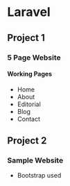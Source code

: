 # Laravel

## Project 1

### 5 Page Website
#### Working Pages

* Home
* About
* Editorial
* Blog
* Contact

## Project 2

### Sample Website

* Bootstrap used